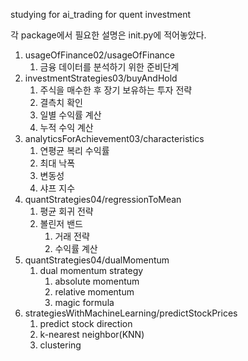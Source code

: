 studying for ai_trading for quent investment

각 package에서 필요한 설명은 init.py에 적어놓았다.

1. usageOfFinance02/usageOfFinance 
   1. 금융 데이터를 분석하기 위한 준비단계
2. investmentStrategies03/buyAndHold
   1. 주식을 매수한 후 장기 보유하는 투자 전략
   2. 결측치 확인
   3. 일별 수익률 계산
   4. 누적 수익 계산
3. analyticsForAchievement03/characteristics
   1. 연평균 복리 수익률
   2. 최대 낙폭
   3. 변동성
   4. 샤프 지수
4. quantStrategies04/regressionToMean
   1. 평균 회귀 전략
   2. 볼린저 밴드
      1. 거래 전략
      2. 수익률 계산
5. quantStrategies04/dualMomentum
   1. dual momentum strategy
      1. absolute momentum
      2. relative momentum
      3. magic formula
6. strategiesWithMachineLearning/predictStockPrices
   1. predict stock direction
   2. k-nearest neighbor(KNN)
   3. clustering